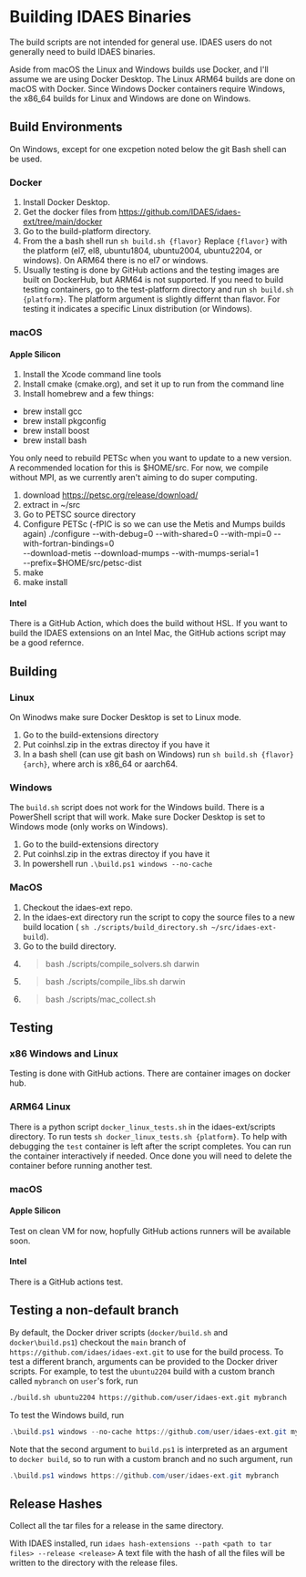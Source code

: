 # Building IDAES Binaries

The build scripts are not intended for general use. IDAES users do not 
generally need to build IDAES binaries. 

Aside from macOS the Linux and Windows builds use Docker, and I'll assume 
we are using Docker Desktop.  The Linux ARM64 builds are done on macOS with 
Docker.  Since Windows Docker containers require Windows, the x86_64 builds
for Linux and Windows are done on Windows.

## Build Environments

On Windows, except for one excpetion noted below the git Bash shell can be used. 

### Docker

1. Install Docker Desktop.
2. Get the docker files from https://github.com/IDAES/idaes-ext/tree/main/docker
3. Go to the build-platform directory.
4. From the a bash shell run `sh build.sh {flavor}` Replace `{flavor}` with the 
  platform (el7, el8, ubuntu1804, ubuntu2004, ubuntu2204, or windows). On ARM64 
  there is no el7 or windows.
5. Usually testing is done by GitHub actions and the testing images are built on
  DockerHub, but ARM64 is not supported.  If you need to build testing containers,
  go to the test-platform directory and run `sh build.sh {platform}`.  The platform
  argument is slightly differnt than flavor.  For testing it indicates a specific
  Linux distribution (or Windows).

### macOS

#### Apple Silicon

1. Install the Xcode command line tools
2. Install cmake (cmake.org), and set it up to run from the command line
3. Install homebrew and a few things:
  * brew install gcc
  * brew install pkgconfig
  * brew install boost
  * brew install bash
  
You only need to rebuild PETSc when you want to update to a new version.  A
recommended location for this is $HOME/src.  For now, we compile without MPI, as
we currently aren't aiming to do super computing.

1. download https://petsc.org/release/download/
2. extract in ~/src
3. Go to PETSC source directory
4. Configure PETSc (-fPIC is so we can use the Metis and Mumps builds again)
   ./configure --with-debug=0 --with-shared=0 --with-mpi=0 --with-fortran-bindings=0 \
      --download-metis --download-mumps --with-mumps-serial=1 \
      --prefix=$HOME/src/petsc-dist 
5. make
6. make install

#### Intel

There is a GitHub Action, which does the build without HSL.  If you want to
build the IDAES extensions on an Intel Mac, the GitHub actions script may
be a good refernce.

## Building

### Linux

On Winodws make sure Docker Desktop is set to Linux mode.

1. Go to the build-extensions directory
2. Put coinhsl.zip in the extras directoy if you have it
3. In a bash shell (can use git bash on Windows) run 
  `sh build.sh {flavor} {arch}`, where arch is x86_64 or aarch64.

### Windows 

The `build.sh` script does not work for the Windows build. There is a PowerShell
script that will work. Make sure Docker Desktop is set to Windows mode (only works
on Windows).

1. Go to the build-extensions directory
2. Put coinhsl.zip in the extras directoy if you have it
3. In powershell run `.\build.ps1 windows --no-cache`

### MacOS

1. Checkout the idaes-ext repo.  
2. In the idaes-ext directory run the script to copy the
  source files to a new build location (
  `sh ./scripts/build_directory.sh ~/src/idaes-ext-build`).
3. Go to the build directory.
4. > bash ./scripts/compile_solvers.sh darwin
5. > bash ./scripts/compile_libs.sh darwin
6. > bash ./scripts/mac_collect.sh

## Testing

### x86 Windows and Linux

Testing is done with GitHub actions.  There are container images on docker hub.

### ARM64 Linux

There is a python script `docker_linux_tests.sh` in the idaes-ext/scripts directory. 
To run tests `sh docker_linux_tests.sh {platform}`. To help with debugging the
`test` container is left after the script completes.  You can run the container
interactively if needed.  Once done you will need to delete the container before
running another test.

### macOS 

#### Apple Silicon

Test on clean VM for now, hopfully GitHub actions runners will be available soon.

#### Intel

There is a GitHub actions test.

## Testing a non-default branch

By default, the Docker driver scripts (`docker/build.sh` and `docker\build.ps1`)
checkout the `main` branch of `https://github.com/idaes/idaes-ext.git` to use
for the build process. To test a different branch, arguments can be provided
to the Docker driver scripts. For example, to test the `ubuntu2204` build with
a custom branch called `mybranch` on `user`'s fork, run
```bash
./build.sh ubuntu2204 https://github.com/user/idaes-ext.git mybranch
```
To test the Windows build, run
```powershell
.\build.ps1 windows --no-cache https://github.com/user/idaes-ext.git mybranch
```
Note that the second argument to `build.ps1` is interpreted as an argument
to `docker build`, so to run with a custom branch and no such argument, run
```powershell
.\build.ps1 windows https://github.com/user/idaes-ext.git mybranch
```

## Release Hashes

Collect all the tar files for a release in the same directory.

With IDAES installed, run ``idaes hash-extensions --path <path to tar files> --release <release>``
A text file with the hash of all the files will be written to the directory with the
release files.
